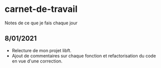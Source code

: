 # carnet-de-travail
Notes de ce que je fais chaque jour

## 8/01/2021

- Relecture de mon projet libft.
- Ajout de commentaires sur chaque fonction et refactorisation du code en vue d'une correction.
